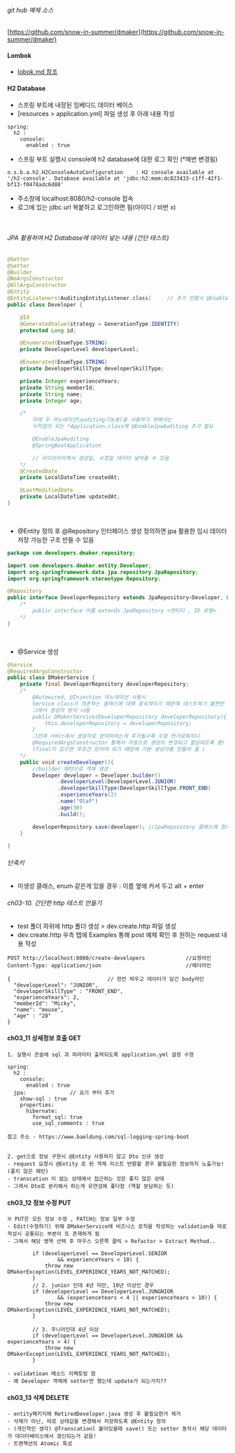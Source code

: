 ###### git hub 예제 소스 
[https://github.com/snow-in-summer/dmaker](https://github.com/snow-in-summer/dmaker)

#### Lombok
- [lobok.md 참조](/fastcampus/spring/springframework/lombok.md)

#### H2 Database
- 스프링 부트에 내장된 임베디드 데이터 베이스 
- [resources > application.yml] 파일 생성 후 아래 내용 작성 

```
spring:
  h2 :
    console:
      enabled : true
```

- 스프링 부트 실행시 console에 h2 database에 대한 로그 확인 (*매번 변경됨)

```
o.s.b.a.h2.H2ConsoleAutoConfiguration    : H2 console available at '/h2-console'. Database available at 'jdbc:h2:mem:dc823433-c1ff-42f1-bf13-f0478adc6d88'
```

- 주소창에 localhost:8080/h2-console 접속 
- 로그에 있는 jdbc url 복붙하고 로그인하면 됨(아이디 / 비번 x)

<br/>

###### JPA 활용하여 H2 Database에 데이터 넣는 내용 (간단 테스트)

```java 
@Getter
@Setter
@Builder
@NoArgsConstructor
@AllArgsConstructor
@Entity
@EntityListeners(AuditingEntityListener.class)     // 추가 안할시 @EnableJpaAuditing 제대로 동작 안함  , https://www.baeldung.com/ 참고하기 ! 
public class Developer {

    @Id
    @GeneratedValue(strategy = GenerationType.IDENTITY)
    protected Long id;

    @Enumerated(EnumType.STRING)
    private DeveloperLevel developerLevel;

    @Enumerated(EnumType.STRING)
    private DeveloperSkillType developerSkillType;

    private Integer experienceYears;
    private String memberId;
    private String name;
    private Integer age;

    /*
        아래 두 어노테이션(auditing기능용)을 사용하기 위해서는 
        시작점이 되는 *Application.class에 @EnableJpaAuditing 추가 필요 

        @EnableJpaAuditing
        @SpringBootApplication

        // 라이브러리에서 생성일, 수정일 데이터 넣어줄 수 있음 
    */
    @CreatedDate
    private LocalDateTime createdAt;      

    @LastModifiedDate
    private LocalDateTime updatedAt;
}


```

<br/>

- @Entity 정의 후 @Repository 인터페이스 생성 정의하면 jpa 활용한 임시 데이터 저장 가능한 구조 만들 수 있음
```java 
package com.developers.dmaker.repository;

import com.developers.dmaker.entity.Developer;
import org.springframework.data.jpa.repository.JpaRepository;
import org.springframework.stereotype.Repository;

@Repository
public interface DeveloperRepository extends JpaRepository<Developer, Long> { // 인터페이스 
    /*
        public interface 이름 extends JpaRepository <엔티티 , ID 유형>
    */
}

```

<br/>

- @Service 생성 

```java 
@Service
@RequiredArgsConstructor
public class DMakerService {
    private final DeveloperRepository developerRepository;
    /*
        @Autowired, @Injection 어노테이션 사용시
        Service class가 의존하는 클래스에 대해 종속적이기 때문에 테스트하기 불편한 문제 발생!
        그래서 생성자 방식 나옴
        public DMakerService(DeveloperRepository developerRepository){
            this.developerRepository = developerRepository;
        }
        그런데 서비스에서 생성자로 받야아하는게 추가될수록 수정 번거로워지니
        @RequiredArgsConstructor 통해서 자동으로 생성자 변경되고 할당되도록 함!
        (final이 있으면 무조건 있어야 되기 떄문에 기본 생성자를 만들어 줌 ) 
    */
    public void createDeveloper(){
        //builder 패턴으로 객체 생성
        Developer developer = Developer.builder()
                .developerLevel(DeveloperLevel.JUNIOR)
                .developerSkillType(DeveloperSkillType.FRONT_END)
                .experienceYears(2)
                .name("Olaf")
                .age(30)
                .build();

        developerRepository.save(developer); //JpaRepository 클래스에 정의된 메소드
    }

}
```





###### 단축키
- 미생성 클래스, enum 같은게 있을 경우 : 이름 옆에 커서 두고 alt + enter 
 

###### ch03-10. 간단한 http 테스트 만들기 
- test 폴더 하위에 http 폴더 생성 > dev.create.http 파일 생성 
- dev.create.http 우측 탭에 Examples 통해 post 예제 확인 후 원하는 request 내용 작성

```
POST http://localhost:8080/create-developers             //요청라인
Content-Type: application/json                           //헤더라인

{                               // 한칸 띄우고 데이터가 담긴 body라인 
  "developerLevel": "JUNIOR",
  "developerSkillType" : "FRONT_END",
  "experienceYears": 2,
  "memberId": "Micky",
  "name": "mouse",
  "age" : "28"
}
```

#### ch03_11 상세정보 호출 GET 
```
1. 실행시 콘솔에 sql 과 파라미터 출력되도록 application.yml 설정 수정 

spring:
  h2 :
    console:
      enabled : true
  jpa:              // 요기 부터 추가
    show-sql : true          
    properties:              
      hibernate:
        format_sql: true        
        use_sql_comments : true

참고 주소 - https://www.baeldung.com/sql-logging-spring-boot


2. get으로 정보 구현시 @Entity 사용하지 않고 Dto 신규 생성 
- request 요청시 @Entity 로 된 객체 리스트 반환할 경우 불필요한 정보까지 노출가능! (좋지 않은 패턴)
- transcation 이 없는 상태에서 접근하는 것은 좋지 않은 상태 
- 그래서 Dto로 분리해서 하는게 유연성에 좋다함 (역할 분담하는 듯)

```

#### ch03_12 정보 수정 PUT 
```
※ PUT은 모든 정보 수정 , PATCH는 정보 일부 수정 
- Edit(수정하기) 위해 DMakerService에 비즈니스 로직을 작성하는 validation을 따로 작성시 공통되는 부분이 또 존재하게 됨 
- 그래서 해당 영역 선택 후 마우스 오른쪽 클릭 > Refactor > Extract Method..

        if (developerLevel == DeveloperLevel.SENIOR
                && experienceYears < 10) {
            throw new DMakerException(LEVEL_EXPERIENCE_YEARS_NOT_MATCHED);
        }
        // 2. junior 인데 4년 미만, 10년 이상인 경우
        if (developerLevel == DeveloperLevel.JUNGNIOR
                && (experienceYears < 4 || experienceYears > 10)) {
            throw new DMakerException(LEVEL_EXPERIENCE_YEARS_NOT_MATCHED);
        }

        // 3. 주니어인데 4년 이상
        if (developerLevel == DeveloperLevel.JUNGNIOR && experienceYears > 4) {
            throw new DMakerException(LEVEL_EXPERIENCE_YEARS_NOT_MATCHED);
        }

- validatioan 메소드 리팩토링 함 
- 왜 Developer 객체에 setter만 했는데 update가 되는거지??

```

#### ch03_13 삭제 DELETE 
```
- entity패키지에 RetiredDeveloper.java 생성 후 불필요한거 제거
- 삭제가 아닌, 따로 상태값을 변경해서 저장하도록 @Entity 정의 
- (개인적인 생각) @Transcationl 붙어있을때 save() 또는 setter 동작시 해당 데이터가 데이터베이스에서 갱신되는거 같음! 
- 트랜잭션의 Atomic 특성
```
